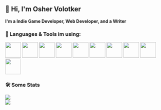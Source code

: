 ## :wave:	 Hi, I'm Osher Volotker 
**I'm a Indie Game Developer, Web Developer, and a Writer**
<br>

### :file_folder: Languages & Tools im using:
<div>
  <img src="https://i.ibb.co/Fh765MP/html5.png" width='50'>
  <img src="https://i.ibb.co/cNBjXM9/css3.png" width='50'>
  <img src="https://i.ibb.co/M1rrKMf/javascript.png" width='50'>
  <img src="https://i.ibb.co/rk3fgDg/bootstrap-plain-wordmark-logo-icon-146620.png" width='50'>
  <img src="https://i.ibb.co/dJcSmx8/node.png" width='50'>
  <img src="https://i.ibb.co/yS4F2Vc/Mongo.png" width='50'>
  <img src="https://i.ibb.co/98HbrYy/sql.png" width='50'>
  <img src="https://i.ibb.co/wQY24zN/typescript.png" width='50'>
  <img src="https://i.ibb.co/h1Yx5Nn/angular.png" width='50'>
  <img src="https://i.ibb.co/bPtFR0R/react.png" width='50'> 
</div>


### :hammer_and_wrench:	 Some Stats
![](https://komarev.com/ghpvc/?username=dom956&color=green)
<br>
<img src="https://github-readme-stats.vercel.app/api/top-langs?username=dom956&layout=compact"/>
